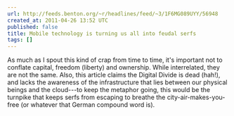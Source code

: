 ```yaml
---
url: http://feeds.benton.org/~r/headlines/feed/~3/1F6MG089UYY/56948
created_at: 2011-04-26 13:52 UTC
published: false
title: Mobile technology is turning us all into feudal serfs
tags: []
---
```


As much as I spout this kind of crap from time to time, it's important not to conflate capital, freedom (liberty) and ownership. While interrelated, they are not the same. Also, this article claims the Digital Divide is dead (hah!), and lacks the awareness of the infrastructure that lies between our physical beings and the cloud---to keep the metaphor going, this would be the turnpike that keeps serfs from escaping to breathe the city-air-makes-you-free (or whatever that German compound word is).
